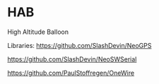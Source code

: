 # HAB
High Altitude Balloon

Libraries:
https://github.com/SlashDevin/NeoGPS

https://github.com/SlashDevin/NeoSWSerial

https://github.com/PaulStoffregen/OneWire

